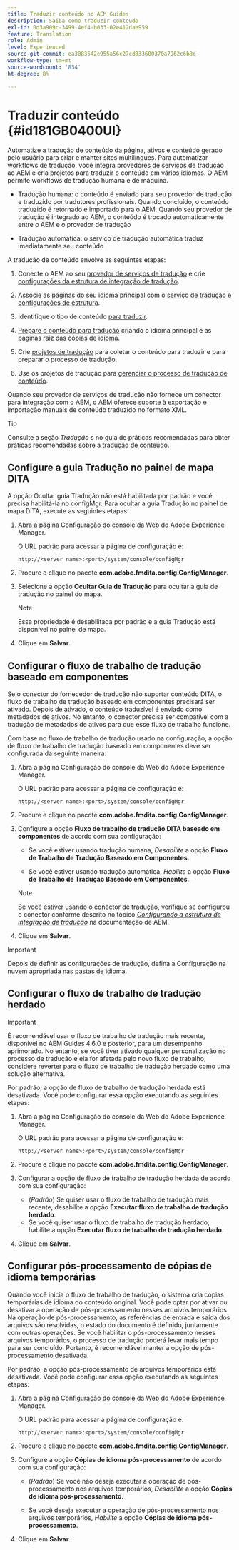 ```yaml
---
title: Traduzir conteúdo no AEM Guides
description: Saiba como traduzir conteúdo
exl-id: 0d3a909c-3499-4ef4-b033-02e412dae959
feature: Translation
role: Admin
level: Experienced
source-git-commit: ea3083542e955a56c27cd833600370a7962c6b8d
workflow-type: tm+mt
source-wordcount: '854'
ht-degree: 8%

---
```


# Traduzir conteúdo {#id181GB0400UI}

Automatize a tradução de conteúdo da página, ativos e conteúdo gerado pelo usuário para criar e manter sites multilíngues. Para automatizar workflows de tradução, você integra provedores de serviços de tradução ao AEM e cria projetos para traduzir o conteúdo em vários idiomas. O AEM permite workflows de tradução humana e de máquina.

- Tradução humana: o conteúdo é enviado para seu provedor de tradução e traduzido por tradutores profissionais. Quando concluído, o conteúdo traduzido é retornado e importado para o AEM. Quando seu provedor de tradução é integrado ao AEM, o conteúdo é trocado automaticamente entre o AEM e o provedor de tradução

- Tradução automática: o serviço de tradução automática traduz imediatamente seu conteúdo


A tradução de conteúdo envolve as seguintes etapas:

1. Conecte o AEM ao seu [provedor de serviços de tradução](https://helpx.adobe.com/br/experience-manager/6-5/sites/administering/using/tc-tic.html#ConnectingtoaTranslationServiceProvider) e crie [configurações da estrutura de integração de tradução](https://helpx.adobe.com/br/experience-manager/6-5/sites/administering/using/tc-tic.html#CreatingaTranslationIntegrationConfiguration).

1. Associe as páginas do seu idioma principal com o [serviço de tradução e configurações de estrutura](https://helpx.adobe.com/br/experience-manager/6-5/sites/administering/using/tc-tic.html#ConfiguringPagesforTranslation).

1. Identifique o tipo de conteúdo [para traduzir](https://helpx.adobe.com/br/experience-manager/6-5/sites/administering/using/tc-rules.html).

1. [Prepare o conteúdo para tradução](https://helpx.adobe.com/br/experience-manager/6-5/sites/administering/using/tc-prep.html) criando o idioma principal e as páginas raiz das cópias de idioma.

1. Crie [projetos de tradução](https://helpx.adobe.com/br/experience-manager/6-5/sites/administering/using/tc-manage.html) para coletar o conteúdo para traduzir e para preparar o processo de tradução.

1. Use os projetos de tradução para [gerenciar o processo de tradução de conteúdo](https://helpx.adobe.com/br/experience-manager/6-5/sites/administering/using/tc-manage.html).


Quando seu provedor de serviços de tradução não fornece um conector para integração com o AEM, o AEM oferece suporte à exportação e importação manuais de conteúdo traduzido no formato XML.

>[!TIP]
>
> Consulte a seção *Tradução* s no guia de práticas recomendadas para obter práticas recomendadas sobre a tradução de conteúdo.

## Configure a guia Tradução no painel de mapa DITA

A opção Ocultar guia Tradução não está habilitada por padrão e você precisa habilitá-la no configMgr. Para ocultar a guia Tradução no painel de mapa DITA, execute as seguintes etapas:

1. Abra a página Configuração do console da Web do Adobe Experience Manager.

   O URL padrão para acessar a página de configuração é:

   ```http
   http://<server name>:<port>/system/console/configMgr
   ```

1. Procure e clique no pacote **com.adobe.fmdita.config.ConfigManager**.

1. Selecione a opção **Ocultar Guia de Tradução** para ocultar a guia de tradução no painel do mapa.

   >[!NOTE]
   >
   > Essa propriedade é desabilitada por padrão e a guia Tradução está disponível no painel de mapa.

1. Clique em **Salvar**.

## Configurar o fluxo de trabalho de tradução baseado em componentes

Se o conector do fornecedor de tradução não suportar conteúdo DITA, o fluxo de trabalho de tradução baseado em componentes precisará ser ativado. Depois de ativado, o conteúdo traduzível é enviado como metadados de ativos. No entanto, o conector precisa ser compatível com a tradução de metadados de ativos para que esse fluxo de trabalho funcione.

Com base no fluxo de trabalho de tradução usado na configuração, a opção de fluxo de trabalho de tradução baseado em componentes deve ser configurada da seguinte maneira:

1. Abra a página Configuração do console da Web do Adobe Experience Manager.

   O URL padrão para acessar a página de configuração é:

   ```http
   http://<server name>:<port>/system/console/configMgr
   ```

1. Procure e clique no pacote **com.adobe.fmdita.config.ConfigManager**.

1. Configure a opção **Fluxo de trabalho de tradução DITA baseado em componentes** de acordo com sua configuração:

   - Se você estiver usando tradução humana, *Desabilite* a opção **Fluxo de Trabalho de Tradução Baseado em Componentes**.

   - Se você estiver usando tradução automática, *Habilite* a opção **Fluxo de Trabalho de Tradução Baseado em Componentes**.

   >[!NOTE]
   >
   > Se você estiver usando o conector de tradução, verifique se configurou o conector conforme descrito no tópico *[Configurando a estrutura de integração de tradução](https://helpx.adobe.com/br/experience-manager/6-5/sites/administering/using/tc-tic.html)* na documentação de AEM.

1. Clique em **Salvar**.

>[!IMPORTANT]
>
> Depois de definir as configurações de tradução, defina a Configuração na nuvem apropriada nas pastas de idioma.

## Configurar o fluxo de trabalho de tradução herdado

>[!IMPORTANT]
> 
> É recomendável usar o fluxo de trabalho de tradução mais recente, disponível no AEM Guides 4.6.0 e posterior, para um desempenho aprimorado. No entanto, se você tiver ativado qualquer personalização no processo de tradução e ela for afetada pelo novo fluxo de trabalho, considere reverter para o fluxo de trabalho de tradução herdado como uma solução alternativa.



Por padrão, a opção de fluxo de trabalho de tradução herdada está desativada. Você pode configurar essa opção executando as seguintes etapas:

1. Abra a página Configuração do console da Web do Adobe Experience Manager.

   O URL padrão para acessar a página de configuração é:

   ```http
   http://<server name>:<port>/system/console/configMgr
   ```

1. Procure e clique no pacote **com.adobe.fmdita.config.ConfigManager**.

1. Configurar a opção de fluxo de trabalho de tradução herdada de acordo com sua configuração:

   - (*Padrão*) Se quiser usar o fluxo de trabalho de tradução mais recente, desabilite a opção **Executar fluxo de trabalho de tradução herdado**.
   - Se você quiser usar o fluxo de trabalho de tradução herdado, habilite a opção **Executar fluxo de trabalho de tradução herdado**.

1. Clique em **Salvar**.






<!---

This was added for 2406 CS IG

## Configure the legacy translation workflow 

It is recommended that you use the latest translation workflow, which provides enhanced performance. However, you can configure the legacy translation workflow if necessary.

Based on the translation workflow used in your setup, provide the following (property) details to configure the legacy translation workflow: the component-based translation workflow option should be configured as follows:

1.  Open the Adobe Experience Manager Web Console Configuration page.

    The default URL to access the configuration page is:

    ! Add the syntax of http as given in previous config

    Note: Configure htttp code as given in previous sample
    

1.  Search for and click on the **com.adobe.fmdita.config.ConfigManager** bundle.



1.  Configure the **Run legacy translation workflow** option as per your setup:

    -   If you use the latest translation workflow, then *Disable* \( `false`\) the **Run legacy translation workflow** option. The latest translation workflow is enabled by default. <br> 

    -   If you use the legacy translation, then *Enable \( `true`\)* the **Run legacy translation workflow** option.

1.  Click **Save**.


--->


## Configurar pós-processamento de cópias de idioma temporárias

Quando você inicia o fluxo de trabalho de tradução, o sistema cria cópias temporárias de idioma do conteúdo original. Você pode optar por ativar ou desativar a operação de pós-processamento nesses arquivos temporários. Na operação de pós-processamento, as referências de entrada e saída dos arquivos são resolvidas, o estado do documento é definido, juntamente com outras operações. Se você habilitar o pós-processamento nesses arquivos temporários, o processo de tradução poderá levar mais tempo para ser concluído. Portanto, é recomendável manter a opção de pós-processamento desativada.

Por padrão, a opção pós-processamento de arquivos temporários está desativada. Você pode configurar essa opção executando as seguintes etapas:

1. Abra a página Configuração do console da Web do Adobe Experience Manager.

   O URL padrão para acessar a página de configuração é:

   ```http
   http://<server name>:<port>/system/console/configMgr
   ```

1. Procure e clique no pacote **com.adobe.fmdita.config.ConfigManager**.

1. Configure a opção **Cópias de idioma pós-processamento** de acordo com sua configuração:

   - \(*Padrão*\) Se você não deseja executar a operação de pós-processamento nos arquivos temporários, *Desabilite* a opção **Cópias de idioma pós-processamento**.

   - Se você deseja executar a operação de pós-processamento nos arquivos temporários, *Habilite* a opção **Cópias de idioma pós-processamento**.

1. Clique em **Salvar**.
